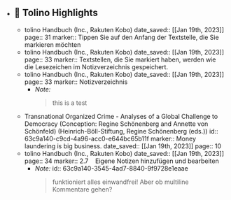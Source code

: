 - ## 📕 Tolino Highlights
	- tolino Handbuch (Inc., Rakuten Kobo)
	      date_saved:: [[Jan 19th, 2023]]
	       page:: 31
	     marker:: Tippen Sie auf den Anfang der Textstelle, die Sie markieren möchten
	- tolino Handbuch (Inc., Rakuten Kobo)
	      date_saved:: [[Jan 19th, 2023]]
	       page:: 33
	     marker:: Textstellen, die Sie markiert haben, werden wie die Lesezeichen im Notizverzeichnis gespeichert.
	- tolino Handbuch (Inc., Rakuten Kobo)
	      date_saved:: [[Jan 19th, 2023]]
	       page:: 33
	     marker:: Notizverzeichnis
		- *Note:*
		  > this is a test
	- Transnational Organized Crime - Analyses of a Global Challenge to Democracy (Conception: Regine Schönenberg and Annette von Schönfeld) (Heinrich-Böll-Stiftung, Regine Schönenberg (eds.))
	  id:: 63c9a140-c9cd-4a96-acc0-e644bc65b11f
	  marker:: Money laundering is big business.
	      date_saved:: [[Jan 19th, 2023]]
	       page:: 10
	- tolino Handbuch (Inc., Rakuten Kobo)
	      date_saved:: [[Jan 19th, 2023]]
	       page:: 34
	     marker:: 2.7    Eigene Notizen hinzufügen und bearbeiten
		- *Note:*
		  id:: 63c9a140-3545-4ad7-8840-9f9728e1eaae
		  > funktioniert alles einwandfrei!
		  Aber ob multiline Kommentare gehen?